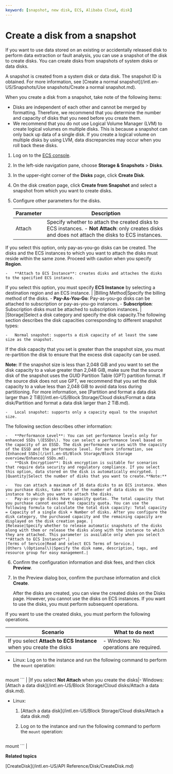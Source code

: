 ```yaml
---
keyword: [snapshot, new disk, ECS, Alibaba Cloud, disk]
---
```


# Create a disk from a snapshot

If you want to use data stored on an existing or accidentally released disk to perform data extraction or fault analysis, you can use a snapshot of the disk to create disks. You can create disks from snapshots of system disks or data disks.

A snapshot is created from a system disk or data disk. The snapshot ID is obtained. For more information, see [Create a normal snapshot](/intl.en-US/Snapshots/Use snapshots/Create a normal snapshot.md).

When you create a disk from a snapshot, take note of the following items:

-   Disks are independent of each other and cannot be merged by formatting. Therefore, we recommend that you determine the number and capacity of disks that you need before you create them.
-   We recommend that you do not use Logical Volume Manager \(LVM\) to create logical volumes on multiple disks. This is because a snapshot can only back up data of a single disk. If you create a logical volume on multiple disks by using LVM, data discrepancies may occur when you roll back these disks.

1.  Log on to the [ECS console](https://ecs.console.aliyun.com).

2.  In the left-side navigation pane, choose **Storage & Snapshots** \> **Disks**.

3.  In the upper-right corner of the **Disks** page, click **Create Disk**.

4.  On the disk creation page, click **Create from Snapshot** and select a snapshot from which you want to create disks.

5.  Configure other parameters for the disks.

    |Parameter|Description|
    |---------|-----------|
    |Attach|Specify whether to attach the created disks to ECS instances.    -   **Not Attach**: only creates disks and does not attach the disks to ECS instances.

If you select this option, only pay-as-you-go disks can be created. The disks and the ECS instances to which you want to attach the disks must reside within the same zone. Proceed with caution when you specify **Region**.

    -   **Attach to ECS Instance**: creates disks and attaches the disks to the specified ECS instance.

If you select this option, you must specify **ECS Instance** by selecting a destination region and an ECS instance. |
    |Billing Method|Specify the billing method of the disks.    -   **Pay-As-You-Go**: Pay-as-you-go disks can be attached to subscription or pay-as-you-go instances.
    -   **Subscription**: Subscription disks must be attached to subscription instances. |
    |Storage|Select a disk category and specify the disk capacity.The following section describes the disk capacities corresponding to different snapshot types:

    -   Normal snapshot: supports a disk capacity of at least the same size as the snapshot.

If the disk capacity that you set is greater than the snapshot size, you must re-partition the disk to ensure that the excess disk capacity can be used.

**Note:** If the snapshot size is less than 2,048 GiB and you want to set the disk capacity to a value greater than 2,048 GiB, make sure that the source disk of the snapshot uses the GUID Partition Table \(GPT\) partition format. If the source disk does not use GPT, we recommend that you set the disk capacity to a value less than 2,048 GiB to avoid data loss during partitioning. For more information, see [Partition and format a data disk larger than 2 TiB](/intl.en-US/Block Storage/Cloud disks/Format a data disk/Partition and format a data disk larger than 2 TiB.md).

    -   Local snapshot: supports only a capacity equal to the snapshot size.
The following section describes other information:

    -   **Performance Level**: You can set performance levels only for enhanced SSDs \(ESSDs\). You can select a performance level based on the capacity of an ESSD. The disk performance varies with the capacity of the ESSD and the performance level. For more information, see [Enhanced SSDs](/intl.en-US/Block Storage/Block Storage overview/Enhanced SSDs.md).
    -   **Disk Encryption**: Disk encryption is suitable for scenarios that require data security and regulatory compliance. If you select this option, data stored on the disk is automatically encrypted. |
    |Quantity|Select the number of disks that you want to create.**Note:**

    -   You can attach a maximum of 16 data disks to an ECS instance. When you purchase disks, take note of the number of data disks on the instance to which you want to attach the disks.
    -   Pay-as-you-go disks have capacity quotas. The total capacity that you purchase cannot exceed the capacity quota. You can use the following formula to calculate the total disk capacity: Total capacity = Capacity of a single disk × Number of disks. After you configure the disk category, the purchased capacity and the remaining capacity are displayed on the disk creation page. |
    |Release|Specify whether to release automatic snapshots of the disks along with them or release the disks along with the instance to which they are attached. This parameter is available only when you select **Attach to ECS Instance**.|
    |Terms of Service|Read and select ECS Terms of Service.|
    |Others \(Optional\)|Specify the disk name, description, tags, and resource group for easy management.|

6.  Confirm the configuration information and disk fees, and then click **Preview**.

7.  In the Preview dialog box, confirm the purchase information and click **Create**.

    After the disks are created, you can view the created disks on the Disks page. However, you cannot use the disks on ECS instances. If you want to use the disks, you must perform subsequent operations.


If you want to use the created disks, you must perform the following operations.

|Scenario|What to do next|
|--------|---------------|
|If you select **Attach to ECS Instance** when you create the disks|-   Windows: No operations are required.
-   Linux: Log on to the instance and run the following command to perform the `mount` operation:

    ```
mount <Disk partition> <Mount point>
    ``` |
|If you select **Not Attach** when you create the disks|-   Windows: [Attach a data disk](/intl.en-US/Block Storage/Cloud disks/Attach a data disk.md).
-   Linux:
    1.  [Attach a data disk](/intl.en-US/Block Storage/Cloud disks/Attach a data disk.md)
    2.  Log on to the instance and run the following command to perform the `mount` operation:

        ```
mount <Disk partition> <Mount point>
        ``` |

**Related topics**  


[CreateDisk](/intl.en-US/API Reference/Disk/CreateDisk.md)

